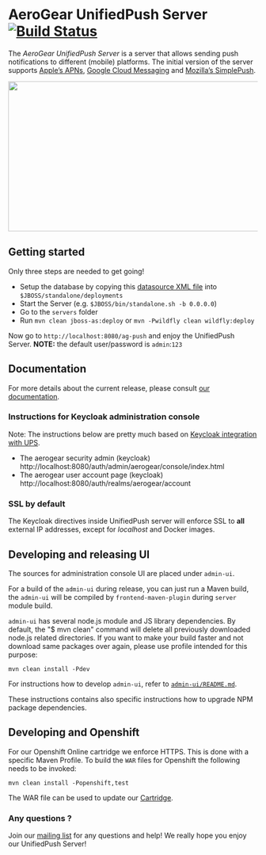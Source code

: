 # AeroGear UnifiedPush Server [![Build Status](https://travis-ci.org/aerogear/aerogear-unifiedpush-server.png)](https://travis-ci.org/aerogear/aerogear-unifiedpush-server)

The _AeroGear UnifiedPush Server_ is a server that allows sending push notifications to different (mobile) platforms. The initial version of the server supports [Apple’s APNs](http://developer.apple.com/library/mac/#documentation/NetworkingInternet/Conceptual/RemoteNotificationsPG/Chapters/ApplePushService.html#//apple_ref/doc/uid/TP40008194-CH100-SW9), [Google Cloud Messaging](http://developer.android.com/google/gcm/index.html) and [Mozilla’s SimplePush](https://wiki.mozilla.org/WebAPI/SimplePush).

<img src="http://people.apache.org/~matzew/UPS_UI.png" height="303px" width="510px" />


## Getting started

Only three steps are needed to get going!

* Setup the database by copying this [datasource XML file](https://github.com/aerogear/aerogear-unifiedpush-server/blob/0.10.x/databases/unifiedpush-h2-ds.xml) into ``$JBOSS/standalone/deployments``
* Start the Server (e.g. ``$JBOSS/bin/standalone.sh -b 0.0.0.0``)
* Go to the `servers` folder
* Run `mvn clean jboss-as:deploy` or `mvn -Pwildfly clean wildfly:deploy`

Now go to ``http://localhost:8080/ag-push`` and enjoy the UnifiedPush Server.
__NOTE:__ the default user/password is ```admin```:```123```

## Documentation

For more details about the current release, please consult [our documentation](http://aerogear.org/docs/unifiedpush/).

### Instructions for Keycloak administration console

Note: The instructions below are pretty much based on [Keycloak integration with UPS](https://github.com/keycloak/keycloak/blob/master/project-integrations/aerogear-ups/README.md).

* The aerogear security admin (keycloak) http://localhost:8080/auth/admin/aerogear/console/index.html
* The aerogear user account page (keycloak) http://localhost:8080/auth/realms/aerogear/account

### SSL by default

The Keycloak directives inside UnifiedPush server will enforce SSL to **all** external IP addresses, except for *localhost* and Docker images.


## Developing and releasing UI

The sources for administration console UI are placed under `admin-ui`.

For a build of the `admin-ui` during release, you can just run a Maven build, the `admin-ui` will be compiled by `frontend-maven-plugin` during `server` module build.

`admin-ui` has several node.js module and JS library dependencies. By default, the "$ mvn clean" command will delete all previously downloaded node.js related directories. 
If you want to make your build faster and not download same packages over again, please use profile intended for this purpose:

    mvn clean install -Pdev

For instructions how to develop `admin-ui`, refer to [`admin-ui/README.md`](https://github.com/aerogear/aerogear-unifiedpush-server/blob/master/admin-ui/README.md).

These instructions contains also specific instructions how to upgrade NPM package dependencies.


## Developing and Openshift

For our Openshift Online cartridge we enforce HTTPS. This is done with a specific Maven Profile. To build the `WAR` files for Openshift the following needs to be invoked:

```
mvn clean install -Popenshift,test
```

The WAR file can be used to update our [Cartridge](https://github.com/aerogear/openshift-origin-cartridge-aerogear-push).

### Any questions ?

Join our [mailing list](https://lists.jboss.org/mailman/listinfo/aerogear-dev) for any questions and help! We really hope you enjoy our UnifiedPush Server!
